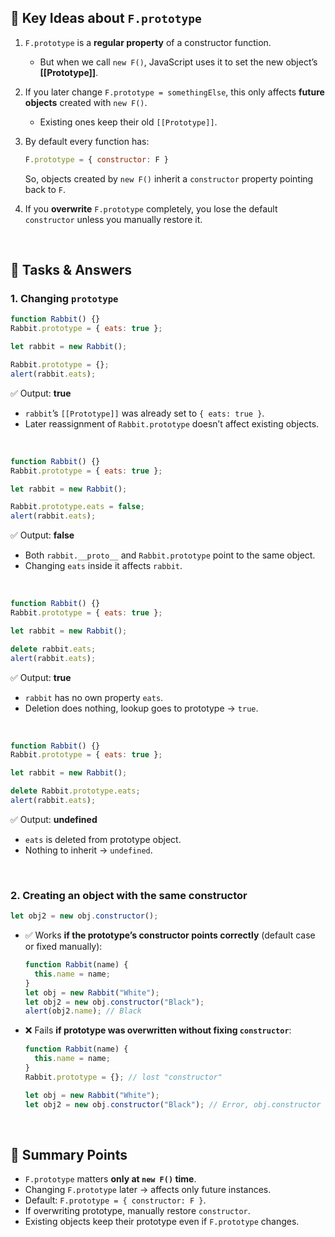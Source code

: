
## 🔹 Key Ideas about `F.prototype`

1. `F.prototype` is a **regular property** of a constructor function.

   * But when we call `new F()`, JavaScript uses it to set the new object’s **\[\[Prototype]]**.

2. If you later change `F.prototype = somethingElse`, this only affects **future objects** created with `new F()`.

   * Existing ones keep their old `[[Prototype]]`.

3. By default every function has:

   ```js
   F.prototype = { constructor: F }
   ```

   So, objects created by `new F()` inherit a `constructor` property pointing back to `F`.

4. If you **overwrite** `F.prototype` completely, you lose the default `constructor` unless you manually restore it.

<br>

## 🔹 Tasks & Answers

### 1. Changing `prototype`

```js
function Rabbit() {}
Rabbit.prototype = { eats: true };

let rabbit = new Rabbit();

Rabbit.prototype = {};
alert(rabbit.eats);
```

✅ Output: **true**

* `rabbit`’s `[[Prototype]]` was already set to `{ eats: true }`.
* Later reassignment of `Rabbit.prototype` doesn’t affect existing objects.

<br>

```js
function Rabbit() {}
Rabbit.prototype = { eats: true };

let rabbit = new Rabbit();

Rabbit.prototype.eats = false;
alert(rabbit.eats);
```

✅ Output: **false**

* Both `rabbit.__proto__` and `Rabbit.prototype` point to the same object.
* Changing `eats` inside it affects `rabbit`.

<br>

```js
function Rabbit() {}
Rabbit.prototype = { eats: true };

let rabbit = new Rabbit();

delete rabbit.eats;
alert(rabbit.eats);
```

✅ Output: **true**

* `rabbit` has no own property `eats`.
* Deletion does nothing, lookup goes to prototype → `true`.

<br>

```js
function Rabbit() {}
Rabbit.prototype = { eats: true };

let rabbit = new Rabbit();

delete Rabbit.prototype.eats;
alert(rabbit.eats);
```

✅ Output: **undefined**

* `eats` is deleted from prototype object.
* Nothing to inherit → `undefined`.

<br>

### 2. Creating an object with the same constructor

```js
let obj2 = new obj.constructor();
```

* ✅ Works **if the prototype’s constructor points correctly** (default case or fixed manually):

  ```js
  function Rabbit(name) {
    this.name = name;
  }
  let obj = new Rabbit("White");
  let obj2 = new obj.constructor("Black");
  alert(obj2.name); // Black
  ```

* ❌ Fails **if prototype was overwritten without fixing `constructor`**:

  ```js
  function Rabbit(name) {
    this.name = name;
  }
  Rabbit.prototype = {}; // lost "constructor"

  let obj = new Rabbit("White");
  let obj2 = new obj.constructor("Black"); // Error, obj.constructor === Object
  ```

<br>

## 🔹 Summary Points

* `F.prototype` matters **only at `new F()` time**.
* Changing `F.prototype` later → affects only future instances.
* Default: `F.prototype = { constructor: F }`.
* If overwriting prototype, manually restore `constructor`.
* Existing objects keep their prototype even if `F.prototype` changes.
